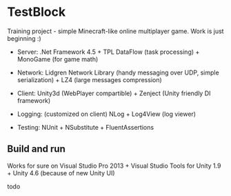 TestBlock
=========

Training project - simple Minecraft-like online multiplayer game. Work is just beginning :)

* Server: .Net Framework 4.5 + TPL DataFlow (task processing) + MonoGame (for game math)

* Network: Lidgren Network Library (handy messaging over UDP, simple serialization) + LZ4 (large messages compression)

* Client: Unity3d (WebPlayer compartible) + Zenject (Unity friendly DI framework)

* Logging: (customized on client) NLog + Log4View (log viewer)

* Testing: NUnit + NSubstitute + FluentAssertions

Build and run
-------------

Works for sure on Visual Studio Pro 2013 + Visual Studio Tools for Unity 1.9 + Unity 4.6 (because of new Unity UI)

todo
